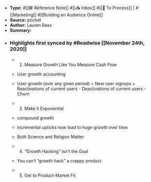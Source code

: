 - **Type:** #[[🟦 Reference Note]] #[[📥 Inbox]] #[[📝 To Process]] | #[[Marketing]] #[[Building an Audience Online]]
- **Source:**  pocket
- **Author:** Lauren Bass
- **Summary:**
- ### Highlights first synced by #Readwise [[November 24th, 2020]]
    - 1. Measure Growth Like You Measure Cash Flow
 
    - User growth accounting 
    - User growth (over any given period) = New user signups + Reactivations of current users - Deactivations of current users - Churn 
    - 2. Make it Exponential
 
    - compound growth 
    - incremental upticks now lead to huge growth over time 
    - Both Science and Religion Matter
 
    - 4. “Growth Hacking” Isn’t the Goal 
    - You can’t “growth hack” a crappy product. 
    - 5. Get to Product-Market Fit
 
